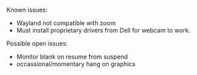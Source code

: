 

Known issues:

- Wayland not compatible with zoom
- Must install proprietary drivers from Dell for webcam to work.

Possible open issues:

- Monitor blank on resume from suspend
- occassional/momentary hang on graphics
